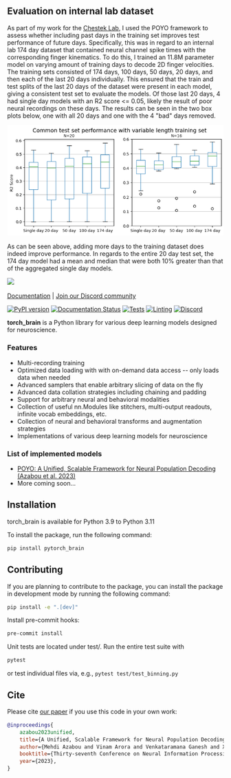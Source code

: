 ## Evaluation on internal lab dataset
As part of my work for the [Chestek Lab](https://chestekresearch.engin.umich.edu/), I used the POYO framework to assess whether including past days in the training set improves test performance of future days. Specifically, this was in regard to an internal lab 174 day dataset that contained neural channel spike times with the corresponding finger kinematics. To do this, I trained an 11.8M parameter model on varying amount of training days to decode 2D finger velocities. The training sets consisted of 174 days, 100 days, 50 days, 20 days, and then each of the last 20 days individually. This ensured that the train and test splits of the last 20 days of the dataset were present in each model, giving a consistent test set to evaluate the models. Of those last 20 days, 4 had single day models with an R2 score <= 0.05, likely the result of poor neural recordings on these days. The results can be seen in the two box plots below, one with all 20 days and one with the 4 "bad" days removed. 

![alt text](https://github.com/omerbe/torch_brain/blob/main/poyo_scaling_combined_day_plot.png)

As can be seen above, adding more days to the training dataset does indeed improve performance. In regards to the entire 20 day test set, the 174 day model had a mean and median that were both 10% greater than that of the aggregated  single day models.

<p align="left">
    <img height="250" src="https://torch-brain.readthedocs.io/en/latest/_static/torch_brain_logo.png" />
</p>

[Documentation](https://torch-brain.readthedocs.io/en/latest/) | [Join our Discord community](https://discord.gg/kQNKA6B8ZC)

[![PyPI version](https://badge.fury.io/py/pytorch_brain.svg)](https://badge.fury.io/py/pytorch_brain)
[![Documentation Status](https://readthedocs.org/projects/torch-brain/badge/?version=latest)](https://torch-brain.readthedocs.io/en/latest/?badge=latest)
[![Tests](https://github.com/neuro-galaxy/torch_brain/actions/workflows/testing.yml/badge.svg)](https://github.com/neuro-galaxy/torch_brain/actions/workflows/testing.yml)
[![Linting](https://github.com/neuro-galaxy/torch_brain/actions/workflows/linting.yml/badge.svg)](https://github.com/neuro-galaxy/torch_brain/actions/workflows/linting.yml)
[![Discord](https://img.shields.io/discord/1338561153089146962?label=Discord&logo=discord)](https://discord.gg/kQNKA6B8ZC)

**torch_brain** is a Python library for various deep learning models designed for neuroscience.

### Features
+ Multi-recording training
+ Optimized data loading with with on-demand data access -- only loads data when needed
+ Advanced samplers that enable arbitrary slicing of data on the fly
+ Advanced data collation strategies including chaining and padding
+ Support for arbitrary neural and behavioral modalities
+ Collection of useful nn.Modules like stitchers, multi-output readouts, infinite vocab embeddings, etc.
+ Collection of neural and behavioral transforms and augmentation strategies
+ Implementations of various deep learning models for neuroscience

### List of implemented models

+ [POYO: A Unified, Scalable Framework for Neural Population Decoding (Azabou et al. 2023)](examples/poyo)
+ More coming soon...


## Installation
torch_brain is available for Python 3.9 to Python 3.11

To install the package, run the following command:
```bash
pip install pytorch_brain
```

## Contributing
If you are planning to contribute to the package, you can install the package in
development mode by running the following command:
```bash
pip install -e ".[dev]"
```

Install pre-commit hooks:
```bash
pre-commit install
```

Unit tests are located under test/. Run the entire test suite with
```bash
pytest
```
or test individual files via, e.g., `pytest test/test_binning.py`


## Cite

Please cite [our paper](https://papers.nips.cc/paper_files/paper/2023/hash/8ca113d122584f12a6727341aaf58887-Abstract-Conference.html) if you use this code in your own work:

```bibtex
@inproceedings{
    azabou2023unified,
    title={A Unified, Scalable Framework for Neural Population Decoding},
    author={Mehdi Azabou and Vinam Arora and Venkataramana Ganesh and Ximeng Mao and Santosh Nachimuthu and Michael Mendelson and Blake Richards and Matthew Perich and Guillaume Lajoie and Eva L. Dyer},
    booktitle={Thirty-seventh Conference on Neural Information Processing Systems},
    year={2023},
}
```
